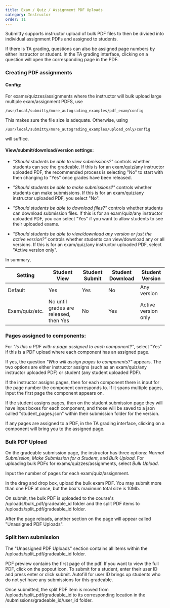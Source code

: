 ```yaml
---
title: Exam / Quiz / Assignment PDF Uploads
category: Instructor
order: 11
---
```


Submitty supports instructor upload of bulk PDF files to then be divided into individual assignment PDFs and assigned to students.

If there is TA grading, questions can also be assigned page numbers by either instructor or student. In the TA grading interface, clicking on a question will open the corresponding page in the PDF.

### Creating PDF assignments

#### Config:

For exams/quizzes/assignments where the instructor will bulk upload large multiple exam/assignment PDFS, use
```
/usr/local/submitty/more_autograding_examples/pdf_exam/config
```
This makes sure the file size is adequate. Otherwise, using 
```
/usr/local/submitty/more_autograding_examples/upload_only/config
```
will suffice.

#### View/submit/download/version settings:

* _"Should students be able to view submissions?"_ controls whether students can see the gradeable. If this is for an exam/quiz/any instructor uploaded PDF, the recommended process is selecting "No" to start with then changing to "Yes" once grades have been released. 

* _"Should students be able to make submissions?"_ controls whether students can make submissions. If this is for an exam/quiz/any instructor uploaded PDF, you select "No". 

* _"Should students be able to download files?"_ controls whether students can download submission files. If this is for an exam/quiz/any instructor uploaded PDF, you can select "Yes" if you want to allow students to see their uploaded exams. 

* _"Should students be able to view/download any version or just the active version?"_ controls whether students can view/download any or all versions. If this is for an exam/quiz/any instructor uploaded PDF, select "Active version only".

In summary,

| Setting        | Student View                           | Student Submit  | Student Download | Student Version     |
| -------------- | -------------- | --------------- | --------------- | --------------- |
| Default        | Yes                                    | Yes             | No               | Any version         | 
| Exam/quiz/etc. | No until grades are released, then Yes | No              | Yes              | Active version only |


### Pages assigned to components:

For _"Is this a PDF with a page assigned to each component?"_, select "Yes" if this is a PDF upload where each component has an assigned page.

If yes, the question _"Who will assign pages to components?"_ appears. The two options are either instructor assigns (such as an exam/quiz/any instructor uploaded PDF) or student (any student uploaded PDF).

If the instructor assigns pages, then for each component there is input for the page number the component corresponds to. If it spans multiple pages, input the first page the component appears on.

If the student assigns pages, then on the student submission page they will have input boxes for each component, and those will be saved to a json called "student_pages.json" within their submission folder for the version.

If any pages are assigned to a PDF, in the TA grading interface, clicking on a component will bring you to the assigned page.

### Bulk PDF Upload

On the gradeable submission page, the instructor has three options: _Normal Submission_, _Make Submission for a Student_, and _Bulk Upload_. For uploading bulk PDFs for exams/quizzes/assignments, select _Bulk Upload_.

Input the number of pages for each exam/quiz/assignment.

In the drag and drop box, upload the bulk exam PDF. You may submit more than one PDF at once, but the box's maximum total size is 10Mb.

On submit, the bulk PDF is uploaded to the course's /uploads/bulk_pdf/gradeable_id folder and the split PDF items to /uploads/split_pdf/gradeable_id folder.

After the page reloads, another section on the page will appear called "Unassigned PDF Uploads".

### Split item submission

The "Unassigned PDF Uploads" section contains all items within the /uploads/split_pdf/gradeable_id folder.

PDF preview contains the first page of the pdf. If you want to view the full PDF, click on the popout icon.
To submit for a student, enter their user ID and press enter or click submit. Autofill for user ID brings up students who do not yet have any submissions for this gradeable.

Once submitted, the split PDF item is moved from /uploads/split_pdf/gradeable_id to its corresponding location in the /submissions/gradeable_id/user_id folder. 
